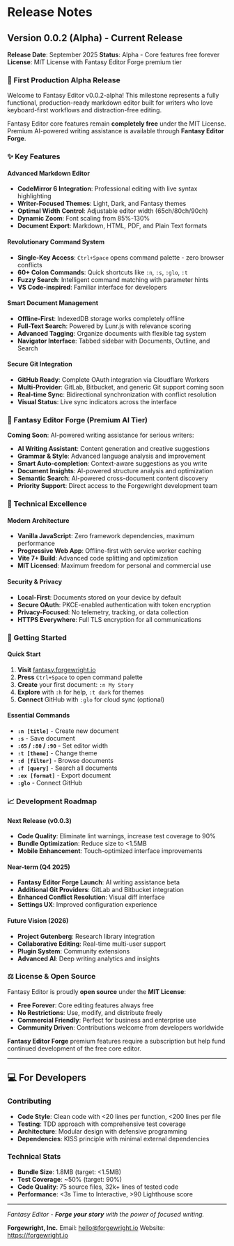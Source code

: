 # Release Notes

## Version 0.0.2 (Alpha) - Current Release

**Release Date**: September 2025
**Status**: Alpha - Core features free forever
**License**: MIT License with Fantasy Editor Forge premium tier

### 🎉 First Production Alpha Release

Welcome to Fantasy Editor v0.0.2-alpha! This milestone represents a fully functional, production-ready markdown editor built for writers who love keyboard-first workflows and distraction-free editing.

Fantasy Editor core features remain **completely free** under the MIT License. Premium AI-powered writing assistance is available through **Fantasy Editor Forge**.

### ✨ Key Features

#### Advanced Markdown Editor
- **CodeMirror 6 Integration**: Professional editing with live syntax highlighting
- **Writer-Focused Themes**: Light, Dark, and Fantasy themes
- **Optimal Width Control**: Adjustable editor width (65ch/80ch/90ch)
- **Dynamic Zoom**: Font scaling from 85%-130%
- **Document Export**: Markdown, HTML, PDF, and Plain Text formats

#### Revolutionary Command System
- **Single-Key Access**: `Ctrl+Space` opens command palette - zero browser conflicts
- **60+ Colon Commands**: Quick shortcuts like `:n`, `:s`, `:glo`, `:t`
- **Fuzzy Search**: Intelligent command matching with parameter hints
- **VS Code-inspired**: Familiar interface for developers

#### Smart Document Management
- **Offline-First**: IndexedDB storage works completely offline
- **Full-Text Search**: Powered by Lunr.js with relevance scoring
- **Advanced Tagging**: Organize documents with flexible tag system
- **Navigator Interface**: Tabbed sidebar with Documents, Outline, and Search

#### Secure Git Integration
- **GitHub Ready**: Complete OAuth integration via Cloudflare Workers
- **Multi-Provider**: GitLab, Bitbucket, and generic Git support coming soon
- **Real-time Sync**: Bidirectional synchronization with conflict resolution
- **Visual Status**: Live sync indicators across the interface

### 🚀 Fantasy Editor Forge (Premium AI Tier)

**Coming Soon**: AI-powered writing assistance for serious writers:

- **AI Writing Assistant**: Content generation and creative suggestions
- **Grammar & Style**: Advanced language analysis and improvement
- **Smart Auto-completion**: Context-aware suggestions as you write
- **Document Insights**: AI-powered structure analysis and optimization
- **Semantic Search**: AI-powered cross-document content discovery
- **Priority Support**: Direct access to the Forgewright development team

### 🔧 Technical Excellence

#### Modern Architecture
- **Vanilla JavaScript**: Zero framework dependencies, maximum performance
- **Progressive Web App**: Offline-first with service worker caching
- **Vite 7+ Build**: Advanced code splitting and optimization
- **MIT Licensed**: Maximum freedom for personal and commercial use

#### Security & Privacy
- **Local-First**: Documents stored on your device by default
- **Secure OAuth**: PKCE-enabled authentication with token encryption
- **Privacy-Focused**: No telemetry, tracking, or data collection
- **HTTPS Everywhere**: Full TLS encryption for all communications

### 🎯 Getting Started

#### Quick Start
1. **Visit** [fantasy.forgewright.io](https://fantasy.forgewright.io)
2. **Press** `Ctrl+Space` to open command palette
3. **Create** your first document: `:n My Story`
4. **Explore** with `:h` for help, `:t dark` for themes
5. **Connect** GitHub with `:glo` for cloud sync (optional)

#### Essential Commands
- **`:n [title]`** - Create new document
- **`:s`** - Save document
- **`:65` / `:80` / `:90`** - Set editor width
- **`:t [theme]`** - Change theme
- **`:d [filter]`** - Browse documents
- **`:f [query]`** - Search all documents
- **`:ex [format]`** - Export document
- **`:glo`** - Connect GitHub

### 📈 Development Roadmap

#### Next Release (v0.0.3)
- **Code Quality**: Eliminate lint warnings, increase test coverage to 90%
- **Bundle Optimization**: Reduce size to <1.5MB
- **Mobile Enhancement**: Touch-optimized interface improvements

#### Near-term (Q4 2025)
- **Fantasy Editor Forge Launch**: AI writing assistance beta
- **Additional Git Providers**: GitLab and Bitbucket integration
- **Enhanced Conflict Resolution**: Visual diff interface
- **Settings UX**: Improved configuration experience

#### Future Vision (2026)
- **Project Gutenberg**: Research library integration
- **Collaborative Editing**: Real-time multi-user support
- **Plugin System**: Community extensions
- **Advanced AI**: Deep writing analytics and insights

### ⚖️ License & Open Source

Fantasy Editor is proudly **open source** under the **MIT License**:

- **Free Forever**: Core editing features always free
- **No Restrictions**: Use, modify, and distribute freely
- **Commercial Friendly**: Perfect for business and enterprise use
- **Community Driven**: Contributions welcome from developers worldwide

**Fantasy Editor Forge** premium features require a subscription but help fund continued development of the free core editor.

---

## 💻 For Developers

### Contributing
- **Code Style**: Clean code with <20 lines per function, <200 lines per file
- **Testing**: TDD approach with comprehensive test coverage
- **Architecture**: Modular design with defensive programming
- **Dependencies**: KISS principle with minimal external dependencies

### Technical Stats
- **Bundle Size**: 1.8MB (target: <1.5MB)
- **Test Coverage**: ~50% (target: 90%)
- **Code Quality**: 75 source files, 32k+ lines of tested code
- **Performance**: <3s Time to Interactive, >90 Lighthouse score

---

*Fantasy Editor - **Forge your story** with the power of focused writing.*

**Forgewright, Inc.**
Email: hello@forgewright.io
Website: https://forgewright.io